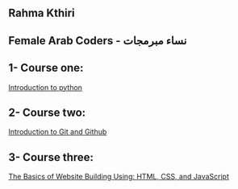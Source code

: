 ## Rahma Kthiri
## Female Arab Coders - نساء مبرمجات

## 1- Course one:
[Introduction to python](https://www.udemy.com/course/introduction-to-python)

## 2- Course two:
[Introduction to Git and Github](https://www.udemy.com/course/introduction-to-git-and-github)

## 3- Course three:
[The Basics of Website Building Using: HTML, CSS, and JavaScript](https://www.udemy.com/course/html-css-javascript-arabic)
